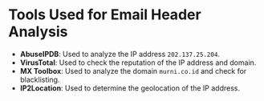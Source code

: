 # Tools Used for Email Header Analysis

- **AbuseIPDB**: Used to analyze the IP address `202.137.25.204`.
- **VirusTotal**: Used to check the reputation of the IP address and domain.
- **MX Toolbox**: Used to analyze the domain `murni.co.id` and check for blacklisting.
- **IP2Location**: Used to determine the geolocation of the IP address.
